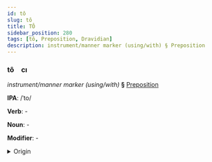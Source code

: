 ```yaml
---
id: tô
slug: tô
title: TÔ
sidebar_position: 280
tags: [tô, Preposition, Dravidian]
description: instrument/manner marker (using/with) § Preposition
---
```


### tô&emsp;<span kind="abugida">cı</span>

*instrument/manner marker (using/with)* **§** [Preposition](../../tags/Preposition)

**IPA**: /ˈto/

**Verb**: -

**Noun**: -

**Modifier**: -

<details>
    <summary>Origin</summary>
    Telugu తో tō /toː/<br/>
    <em>Dravidian Language Family</em>
</details>